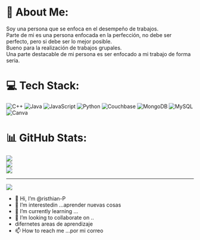 # 💫 About Me:
Soy una persona que se enfoca en el desempeño de trabajos.<br>Parte de mi es una persona enfocada en la perfección, no debe ser perfecto, pero si debe ser lo mejor posible.<br>Bueno para la realización de trabajos grupales.<br>Una parte destacable de mi persona es ser enfocado a mi trabajo de forma seria.


# 💻 Tech Stack:
![C++](https://img.shields.io/badge/c++-%2300599C.svg?style=for-the-badge&logo=c%2B%2B&logoColor=white) ![Java](https://img.shields.io/badge/java-%23ED8B00.svg?style=for-the-badge&logo=openjdk&logoColor=white) ![JavaScript](https://img.shields.io/badge/javascript-%23323330.svg?style=for-the-badge&logo=javascript&logoColor=%23F7DF1E) ![Python](https://img.shields.io/badge/python-3670A0?style=for-the-badge&logo=python&logoColor=ffdd54) ![Couchbase](https://img.shields.io/badge/Couchbase-EA2328?style=for-the-badge&logo=couchbase&logoColor=white) ![MongoDB](https://img.shields.io/badge/MongoDB-%234ea94b.svg?style=for-the-badge&logo=mongodb&logoColor=white) ![MySQL](https://img.shields.io/badge/mysql-%2300000f.svg?style=for-the-badge&logo=mysql&logoColor=white) ![Canva](https://img.shields.io/badge/Canva-%2300C4CC.svg?style=for-the-badge&logo=Canva&logoColor=white)
# 📊 GitHub Stats:
![](https://github-readme-stats.vercel.app/api?username=risthian-P&theme=dark&hide_border=false&include_all_commits=true&count_private=false)<br/>
![](https://github-readme-streak-stats.herokuapp.com/?user=risthian-P&theme=dark&hide_border=false)<br/>
![](https://github-readme-stats.vercel.app/api/top-langs/?username=risthian-P&theme=dark&hide_border=false&include_all_commits=true&count_private=false&layout=compact)

---
[![](https://visitcount.itsvg.in/api?id=risthian-P&icon=0&color=0)](https://visitcount.itsvg.in)

<!-- Proudly created with GPRM ( https://gprm.itsvg.in ) -->

- 👋 Hi, I’m @risthian-P
- 👀 I’m interestedin ...aprender nuevas cosas
- 🌱 I’m currently learning ...
- 💞️ I’m looking to collaborate on ..
- difernetes areas de aprendizaje
- 📫 How to reach me ...por mi correo

<!---
risthian-P/risthian-P is a ✨ special ✨ repository because its `README.md` (this file) appears on your GitHub profile.
You can click the Preview link to take a look at your changes.
--->
